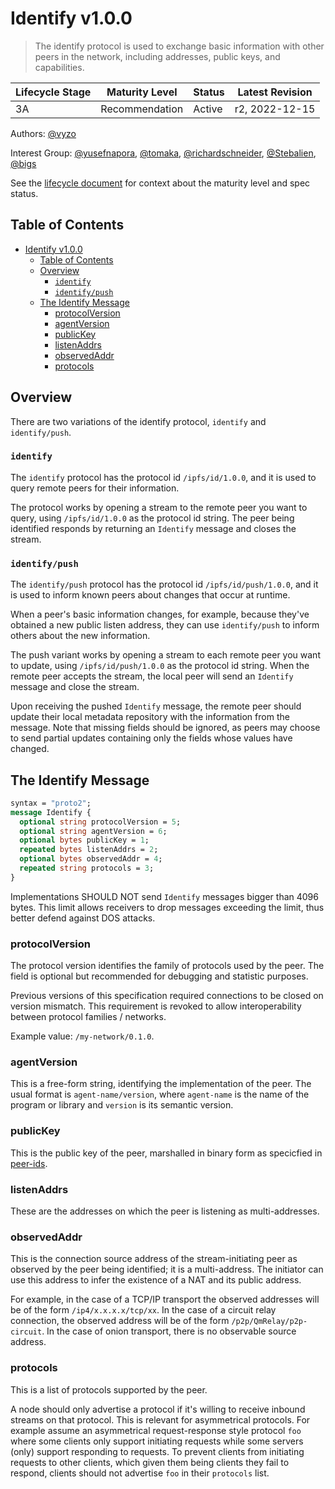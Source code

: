 # Identify v1.0.0

> The identify protocol is used to exchange basic information with other peers
> in the network, including addresses, public keys, and capabilities.

| Lifecycle Stage | Maturity Level | Status | Latest Revision |
|-----------------|----------------|--------|-----------------|
| 3A              | Recommendation | Active | r2, 2022-12-15  |

Authors: [@vyzo]

Interest Group: [@yusefnapora], [@tomaka], [@richardschneider], [@Stebalien], [@bigs]

[@vyzo]: https://github.com/vyzo
[@yusefnapora]: https://github.com/yusefnapora
[@tomaka]: https://github.com/tomaka
[@richardschneider]: https://github.com/richardschneider
[@Stebalien]: https://github.com/Stebalien
[@bigs]: https://github.com/bigs

See the [lifecycle document][lifecycle-spec] for context about the maturity level
and spec status.

[lifecycle-spec]: https://github.com/libp2p/specs/blob/master/00-framework-01-spec-lifecycle.md

## Table of Contents

- [Identify v1.0.0](#identify-v100)
    - [Table of Contents](#table-of-contents)
    - [Overview](#overview)
        - [`identify`](#identify)
        - [`identify/push`](#identifypush)
    - [The Identify Message](#the-identify-message)
        - [protocolVersion](#protocolversion)
        - [agentVersion](#agentversion)
        - [publicKey](#publickey)
        - [listenAddrs](#listenaddrs)
        - [observedAddr](#observedaddr)
        - [protocols](#protocols)


## Overview

There are two variations of the identify protocol, `identify` and `identify/push`.

### `identify`

The `identify` protocol has the protocol id `/ipfs/id/1.0.0`, and it is used
to query remote peers for their information.

The protocol works by opening a stream to the remote peer you want to query, using
`/ipfs/id/1.0.0` as the protocol id string. The peer being identified responds by returning
an `Identify` message and closes the stream.

### `identify/push`

The `identify/push` protocol has the protocol id `/ipfs/id/push/1.0.0`, and it is used
to inform known peers about changes that occur at runtime.

When a peer's basic information changes, for example, because they've obtained a new
public listen address, they can use `identify/push` to inform others about the new
information.

The push variant works by opening a stream to each remote peer you want to update, using
`/ipfs/id/push/1.0.0` as the protocol id string. When the remote peer accepts the stream,
the local peer will send an `Identify` message and close the stream.

Upon receiving the pushed `Identify` message, the remote peer should update their local
metadata repository with the information from the message. Note that missing fields
should be ignored, as peers may choose to send partial updates containing only the fields
whose values have changed.

## The Identify Message

```protobuf
syntax = "proto2";
message Identify {
  optional string protocolVersion = 5;
  optional string agentVersion = 6;
  optional bytes publicKey = 1;
  repeated bytes listenAddrs = 2;
  optional bytes observedAddr = 4;
  repeated string protocols = 3;
}
```

Implementations SHOULD NOT send `Identify` messages bigger than 4096 bytes.
This limit allows receivers to drop messages exceeding the limit, thus better
defend against DOS attacks.

### protocolVersion

The protocol version identifies the family of protocols used by the peer. The
field is optional but recommended for debugging and statistic purposes.

Previous versions of this specification required connections to be closed on
version mismatch. This requirement is revoked to allow interoperability between
protocol families / networks.

Example value: `/my-network/0.1.0`.

### agentVersion

This is a free-form string, identifying the implementation of the peer.
The usual format is `agent-name/version`, where `agent-name` is
the name of the program or library and `version` is its semantic version.

### publicKey

This is the public key of the peer, marshalled in binary form as specicfied
in [peer-ids](../peer-ids).


### listenAddrs

These are the addresses on which the peer is listening as multi-addresses.

### observedAddr

This is the connection source address of the stream-initiating peer as observed by the peer
being identified; it is a multi-address. The initiator can use this address to infer
the existence of a NAT and its public address.

For example, in the case of a TCP/IP transport the observed addresses will be of the form
`/ip4/x.x.x.x/tcp/xx`. In the case of a circuit relay connection, the observed address will
be of the form `/p2p/QmRelay/p2p-circuit`. In the case of onion transport, there is no
observable source address.

### protocols

This is a list of protocols supported by the peer.

A node should only advertise a protocol if it's willing to receive inbound
streams on that protocol. This is relevant for asymmetrical protocols. For
example assume an asymmetrical request-response style protocol `foo` where some
clients only support initiating requests while some servers (only) support
responding to requests. To prevent clients from initiating requests to other
clients, which given them being clients they fail to respond, clients should not
advertise `foo` in their `protocols` list.
